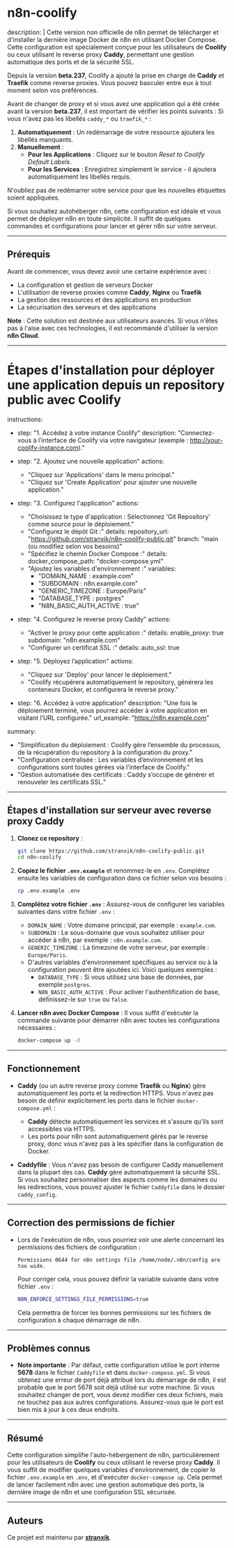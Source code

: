 # n8n-coolify

description: |
  Cette version non officielle de n8n permet de télécharger et d'installer la dernière image Docker de n8n en utilisant Docker Compose. Cette configuration est spécialement conçue pour les utilisateurs de **Coolify** ou ceux utilisant le reverse proxy  **Caddy**, permettant une gestion automatique des ports et de la sécurité SSL.

  Depuis la version **beta.237**, Coolify a ajouté la prise en charge de **Caddy** et **Traefik** comme reverse proxies. Vous pouvez basculer entre eux à tout moment selon vos préférences.

  Avant de changer de proxy et si vous avez une application qui a été créée avant la version **beta.237**, il est important de vérifier les points suivants :
  Si vous n'avez pas les libellés `caddy_*` ou `traefik_*` :
  1. **Automatiquement** : Un redémarrage de votre ressource ajoutera les libellés manquants.
  2. **Manuellement** :
     - **Pour les Applications** : Cliquez sur le bouton *Reset to Coolify Default Labels*.
     - **Pour les Services** : Enregistrez simplement le service - il ajoutera automatiquement les libellés requis.

  N'oubliez pas de redémarrer votre service pour que les nouvelles étiquettes soient appliquées.

  Si vous souhaitez autohéberger n8n, cette configuration est idéale et vous permet de déployer n8n en toute simplicité. Il suffit de quelques commandes et configurations pour lancer et gérer n8n sur votre serveur.

---

## Prérequis

  Avant de commencer, vous devez avoir une certaine expérience avec :
  - La configuration et gestion de serveurs Docker
  - L'utilisation de reverse proxies comme **Caddy**, **Nginx** ou **Traefik**
  - La gestion des ressources et des applications en production
  - La sécurisation des serveurs et des applications

  **Note** : Cette solution est destinée aux utilisateurs avancés. Si vous n'êtes pas à l'aise avec ces technologies, il est recommandé d'utiliser la version **n8n Cloud**.

---
# Étapes d'installation pour déployer une application depuis un repository public avec Coolify

instructions:
  - step: "1. Accédez à votre instance Coolify"
    description: "Connectez-vous à l’interface de Coolify via votre navigateur (exemple : http://your-coolify-instance.com)."

  - step: "2. Ajoutez une nouvelle application"
    actions:
      - "Cliquez sur 'Applications' dans le menu principal."
      - "Cliquez sur 'Create Application' pour ajouter une nouvelle application."

  - step: "3. Configurez l'application"
    actions:
      - "Choisissez le type d'application : Sélectionnez 'Git Repository' comme source pour le déploiement."
      - "Configurez le dépôt Git :"
        details:
          repository_url: "https://github.com/stranxik/n8n-coolify-public.git"
          branch: "main (ou modifiez selon vos besoins)"
      - "Spécifiez le chemin Docker Compose :"
        details:
          docker_compose_path: "docker-compose.yml"
      - "Ajoutez les variables d'environnement :"
        variables:
          - "DOMAIN_NAME : example.com"
          - "SUBDOMAIN : n8n.example.com"
          - "GENERIC_TIMEZONE : Europe/Paris"
          - "DATABASE_TYPE : postgres"
          - "N8N_BASIC_AUTH_ACTIVE : true"

  - step: "4. Configurez le reverse proxy Caddy"
    actions:
      - "Activer le proxy pour cette application :"
        details:
          enable_proxy: true
          subdomain: "n8n.example.com"
      - "Configurer un certificat SSL :"
        details:
          auto_ssl: true

  - step: "5. Déployez l’application"
    actions:
      - "Cliquez sur 'Deploy' pour lancer le déploiement."
      - "Coolify récupérera automatiquement le repository, générera les conteneurs Docker, et configurera le reverse proxy."

  - step: "6. Accédez à votre application"
    description: "Une fois le déploiement terminé, vous pourrez accéder à votre application en visitant l’URL configurée."
    url_example: "https://n8n.example.com"

summary:
  - "Simplification du déploiement : Coolify gère l’ensemble du processus, de la récupération du repository à la configuration du proxy."
  - "Configuration centralisée : Les variables d’environnement et les configurations sont toutes gérées via l’interface de Coolify."
  - "Gestion automatisée des certificats : Caddy s’occupe de générer et renouveler les certificats SSL."

---

## Étapes d'installation sur serveur avec reverse proxy Caddy

1. **Clonez ce repository** :
    ```bash
    git clone https://github.com/stranxik/n8n-coolify-public.git
    cd n8n-coolify
    ```

2. **Copiez le fichier `.env.example`** et renommez-le en `.env`. Complétez ensuite les variables de configuration dans ce fichier selon vos besoins :
    ```bash
    cp .env.example .env
    ```

3. **Complétez votre fichier `.env`** : Assurez-vous de configurer les variables suivantes dans votre fichier `.env` :
    - `DOMAIN_NAME` : Votre domaine principal, par exemple : `example.com`.
    - `SUBDOMAIN` : Le sous-domaine que vous souhaitez utiliser pour accéder à n8n, par exemple : `n8n.example.com`.
    - `GENERIC_TIMEZONE` : La timezone de votre serveur, par exemple : `Europe/Paris`.
    - D'autres variables d'environnement spécifiques au service ou à la configuration peuvent être ajoutées ici. Voici quelques exemples :
      - `DATABASE_TYPE` : Si vous utilisez une base de données, par exemple `postgres`.
      - `N8N_BASIC_AUTH_ACTIVE` : Pour activer l'authentification de base, définissez-le sur `true` ou `false`.

4. **Lancer n8n avec Docker Compose** :
    Il vous suffit d'exécuter la commande suivante pour démarrer n8n avec toutes les configurations nécessaires :
    ```bash
    docker-compose up -d
    ```

---

## Fonctionnement

- **Caddy** (ou un autre reverse proxy comme **Traefik** ou **Nginx**) gère automatiquement les ports et la redirection HTTPS. Vous n'avez pas besoin de définir explicitement les ports dans le fichier `docker-compose.yml` :
    - **Caddy** détecte automatiquement les services et s'assure qu'ils sont accessibles via HTTPS.
    - Les ports pour n8n sont automatiquement gérés par le reverse proxy, donc vous n'avez pas à les spécifier dans la configuration de Docker.

- **Caddyfile** : Vous n'avez pas besoin de configurer Caddy manuellement dans la plupart des cas. **Caddy** gère automatiquement la sécurité SSL. Si vous souhaitez personnaliser des aspects comme les domaines ou les redirections, vous pouvez ajuster le fichier `Caddyfile` dans le dossier `caddy_config`.

---

## Correction des permissions de fichier

- Lors de l'exécution de n8n, vous pourriez voir une alerte concernant les permissions des fichiers de configuration :
    ```
    Permissions 0644 for n8n settings file /home/node/.n8n/config are too wide.
    ```

    Pour corriger cela, vous pouvez définir la variable suivante dans votre fichier `.env` :
    ```bash
    N8N_ENFORCE_SETTINGS_FILE_PERMISSIONS=true
    ```

    Cela permettra de forcer les bonnes permissions sur les fichiers de configuration à chaque démarrage de n8n.

---

## Problèmes connus

- **Note importante** : Par défaut, cette configuration utilise le port interne **5678** dans le fichier `Caddyfile` et dans `docker-compose.yml`. Si vous obtenez une erreur de port déjà attribué lors du démarrage de n8n, il est probable que le port 5678 soit déjà utilisé sur votre machine. Si vous souhaitez changer de port, vous devez modifier ces deux fichiers, mais ne touchez pas aux autres configurations. Assurez-vous que le port est bien mis à jour à ces deux endroits.

---

## Résumé

Cette configuration simplifie l'auto-hébergement de n8n, particulièrement pour les utilisateurs de **Coolify** ou ceux utilisant le reverse proxy  **Caddy**. Il vous suffit de modifier quelques variables d'environnement, de copier le fichier `.env.example` en `.env`, et d'exécuter `docker-compose up`. Cela permet de lancer facilement n8n avec une gestion automatique des ports, la dernière image de n8n et une configuration SSL sécurisée.

---

## Auteurs

Ce projet est maintenu par **[stranxik](https://github.com/stranxik)**.
